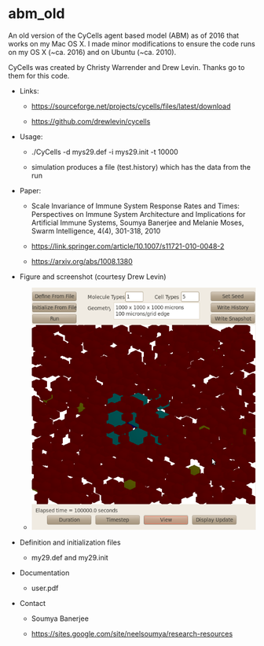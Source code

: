 # abm_old

An old version of the CyCells agent based model (ABM) as of 2016 that works on my Mac OS X.
I made minor modifications to ensure the code runs on my OS X (~ca. 2016) and on Ubuntu (~ca. 2010).

CyCells was created by Christy Warrender and Drew Levin. Thanks go to them for this code.


* Links:

   * https://sourceforge.net/projects/cycells/files/latest/download

   * https://github.com/drewlevin/cycells


* Usage:

   * ./CyCells -d mys29.def -i mys29.init -t 10000
  
   * simulation produces a file (test.history) which has the data from the run
  
  
* Paper:

   * Scale Invariance of Immune System Response Rates and Times: Perspectives on Immune System Architecture and Implications for Artificial Immune Systems, Soumya Banerjee and Melanie Moses, Swarm Intelligence, 4(4), 301-318, 2010
  
   * https://link.springer.com/article/10.1007/s11721-010-0048-2
  
   * https://arxiv.org/abs/1008.1380


* Figure and screenshot (courtesy Drew Levin)

    * ![screenshot of immune system ABM](CyCells-Screen.png)

* Definition and initialization files

    * my29.def and my29.init

* Documentation

    * user.pdf

* Contact

    * Soumya Banerjee
    
    * https://sites.google.com/site/neelsoumya/research-resources
